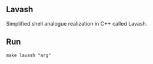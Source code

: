 ## Lavash

Simplified shell analogue realization in C++ called Lavash.

## Run
 `make lavash "arg"`
